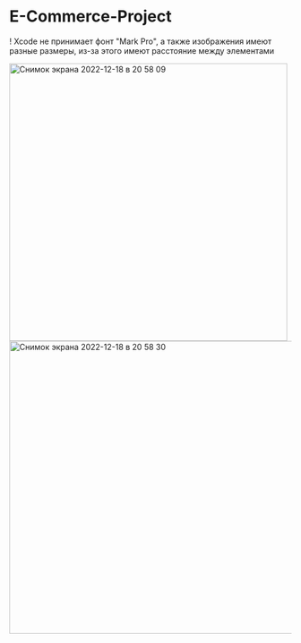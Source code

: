 # E-Commerce-Project

! Xcode не принимает фонт "Mark Pro", а также изображения имеют разные размеры, из-за этого имеют расстояние между элементами

<img width="496" alt="Снимок экрана 2022-12-18 в 20 58 09" src="https://user-images.githubusercontent.com/103990532/208310204-4e3beb88-588e-420b-9bde-c9067a1a6e4f.png">

<img width="523" alt="Снимок экрана 2022-12-18 в 20 58 30" src="https://user-images.githubusercontent.com/103990532/208310209-e4cc9a7b-4a35-4fca-b42d-84ca0b408f71.png">
